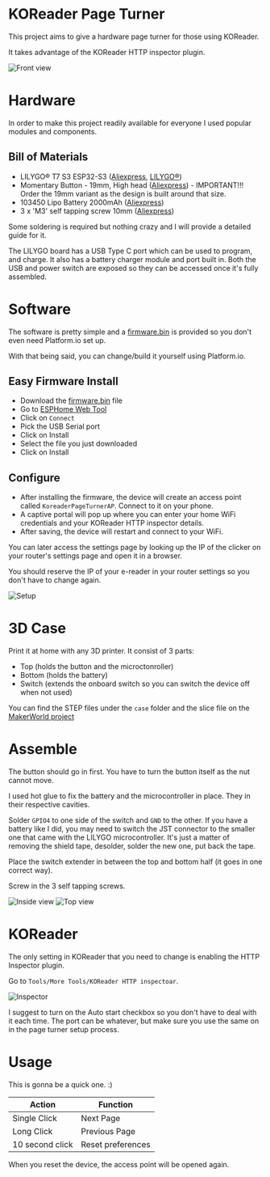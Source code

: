 # KOReader Page Turner

This project aims to give a hardware page turner for those using KOReader.

It takes advantage of the KOReader HTTP inspector plugin.

![Front view](/assets/front.jpg)

# Hardware

In order to make this project readily available for everyone I used popular modules and components.

## Bill of Materials

* LILYGO® T7 S3 ESP32-S3 ([Aliexpress](https://www.aliexpress.com/item/1005004777561826.html), [LILYGO®](https://lilygo.cc/products/t7-s3?variant=42490159464629))
* Momentary Button - 19mm, High head ([Aliexpress](https://www.aliexpress.com/item/1005004407709401.html)) - IMPORTANT!!! Order the 19mm variant as the design is built around that size.
* 103450 Lipo Battery 2000mAh ([Aliexpress](https://www.aliexpress.com/item/1005008129110763.html))
* 3 x 'M3' self tapping screw 10mm ([Aliexpress](https://www.aliexpress.com/item/4000982209705.html))

Some soldering is required but nothing crazy and I will provide a detailed guide for it.

The LILYGO board has a USB Type C port which can be used to program, and charge. It also has a battery charger module and port built in. Both the USB and power switch are exposed so they can be accessed once it's fully assembled.

# Software

The software is pretty simple and a [firmware.bin](bin/firmware.bin) is provided so you don't even need Platform.io set up.

With that being said, you can change/build it yourself using Platform.io.

## Easy Firmware Install

* Download the [firmware.bin](bin/firmware.bin) file
* Go to [ESPHome Web Tool](https://web.esphome.io)
* Click on `Connect`
* Pick the USB Serial port
* Click on Install
* Select the file you just downloaded
* Click on Install

## Configure

* After installing the firmware, the device will create an access point called `KoreaderPageTurnerAP`. Connect to it on your phone.
* A captive portal will pop up where you can enter your home WiFi credentials and your KOReader HTTP inspector details.
* After saving, the device will restart and connect to your WiFi.

You can later access the settings page by looking up the IP of the clicker on your router's settings page and open it in a browser.

You should reserve the IP of your e-reader in your router settings so you don't have to change again.

![Setup](/assets/setup.jpeg)

# 3D Case

Print it at home with any 3D printer. It consist of 3 parts:
* Top (holds the button and the microctonroller)
* Bottom (holds the battery)
* Switch (extends the onboard switch so you can switch the device off when not used)

You can find the STEP files under the `case` folder and the slice file on the [MakerWorld project](https://makerworld.com/en/models/1400135-koreader-page-turner-button#profileId-1451844)

# Assemble

The button should go in first. You have to turn the button itself as the nut cannot move.

I used hot glue to fix the battery and the microcontroller in place. They in their respective cavities.

Solder `GPIO4` to one side of the switch and `GND` to the other. 
If you have a battery like I did, you may need to switch the JST connector to the smaller one that came with the LILYGO microcontroller. It's just a matter of removing the shield tape, desolder, solder the new one, put back the tape.

Place the switch extender in between the top and bottom half (it goes in one correct way).

Screw in the 3 self tapping screws.

![Inside view](/assets/inside.jpg)
![Top view](/assets/top.jpg)

# KOReader

The only setting in KOReader that you need to change is enabling the HTTP Inspector plugin.

Go to `Tools/More Tools/KOReader HTTP inspectoar`.

![Inspector](/assets/http_inspector.jpeg)

I suggest to turn on the Auto start checkbox so you don't have to deal with it each time.
The port can be whatever, but make sure you use the same on in the page turner setup process.

# Usage

This is gonna be a quick one. :)

| Action | Function |
| ------ | -------- |
| Single Click | Next Page |
| Long Click | Previous Page |
| 10 second click | Reset preferences |

When you reset the device, the access point will be opened again.